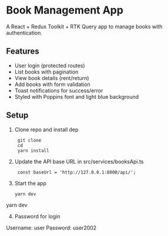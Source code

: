 # Book Management App

A React + Redux Toolkit + RTK Query app to manage books with authentication.

## Features
- User login (protected routes)
- List books with pagination
- View book details (rent/return)
- Add books with form validation
- Toast notifications for success/error
- Styled with Poppins font and light blue background

## Setup

1. Clone repo and install dep

        git clone 
        cd 
        yarn install

2. Update the API base URL in src/services/booksApi.ts

        const baseUrl = 'http://127.0.0.1:8000/api/';

3. Start the app

       yarn dev

yarn dev

4. Password for login 

Username: user
Password: user2002
